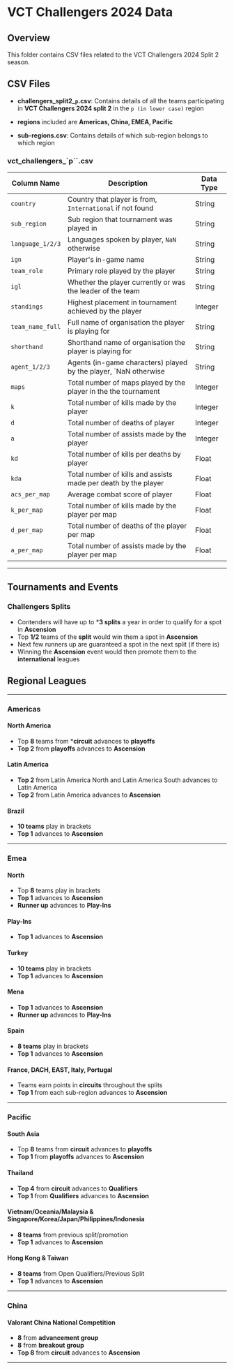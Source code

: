 
# VCT Challengers 2024 Data

## Overview
This folder contains CSV files related to the VCT Challengers 2024 Split 2 season.

## CSV Files
- **challengers_split2_`p`.csv**: Contains details of all the teams participating in **VCT Challengers 2024 split 2** in the `p (in lower case)` region

- **regions** included are **Americas, China, EMEA, Pacific**

- **sub-regions.csv**: Contains details of which sub-region belongs to which region

### vct_challengers_`p``.csv

| Column Name       | Description                                                   | Data Type |
|-------------------|---------------------------------------------------------------|-----------|
| `country`         | Country that player is from, `International` if not found     | String    |
| `sub_region`      | Sub region that tournament was played in                      | String    |
| `language_1/2/3`  | Languages spoken by player, `NaN` otherwise                   | String    |
| `ign`             | Player's in-game name                                         | String    |
| `team_role`       | Primary role played by the player                             | String    |
| `igl`             | Whether the player currently or was the leader of the team    | String    |
| `standings`       | Highest placement in tournament achieved by the player        | Integer   |
| `team_name_full`  | Full name of organisation the player is playing for           | String    |
| `shorthand`       | Shorthand name of organisation the player is playing for      | String    |
| `agent_1/2/3`     | Agents (in-game characters) played by the player, `NaN otherwise | String |
| `maps`            | Total number of maps played by the player in the the tournament | Integer |
| `k`               | Total number of kills made by the player                      | Integer   |
| `d`               | Total number of deaths of player                              | Integer   |
| `a`               | Total number of assists made by the player                    | Integer   |
| `kd`              | Total number of kills per deaths by player                    | Float     |
| `kda`             | Total number of kills and assists made per death by the player| Float     |
| `acs_per_map`     | Average combat score of player                                | Float     |
| `k_per_map`       | Total number of kills made by the player per map              | Float     |
| `d_per_map`       | Total number of deaths of the player per map                  | Float     |
| `a_per_map`       | Total number of assists made by the player per map            | Float     |

---

## Tournaments and Events

### Challengers Splits
- Contenders will have up to ***3 splits** a year in order to qualify for a spot in **Ascension**
- Top **1/2** teams of the **split** would win them a spot in **Ascension**
- Next few runners up are guaranteed a spot in the next split (if there is) 
- Winning the **Ascension** event would then promote them to the **international** leagues


## Regional Leagues
---
### Americas

#### North America
- Top **8** teams from ***circuit** advances to **playoffs**
- **Top 2**  from **playoffs** advances to **Ascension**

#### Latin America
- **Top 2** from Latin America North and Latin America South advances to Latin America
- **Top 2** from Latin America advances to **Ascension**

#### Brazil
- **10 teams** play in brackets
- **Top 1** advances to **Ascension**
---

### Emea

#### North
- Top **8** teams play in brackets
- **Top 1** advances to **Ascension**
- **Runner up** advances to **Play-Ins**

#### Play-Ins
- **Top 1** advances to **Ascension**

#### Turkey
- **10 teams** play in brackets
- **Top 1** advances to **Ascension**

#### Mena
- **Top 1** advances to **Ascension**
- **Runner up** advances to **Play-Ins**

#### Spain
- **8 teams** play in brackets
- **Top 1** advances to **Ascension**

#### France, DACH, EAST, Italy, Portugal
- Teams earn points in **circuits** throughout the splits
- **Top 1** from each sub-region advances to **Ascension**
---

### Pacific

#### South Asia
- Top **8** teams from **circuit** advances to **playoffs**
- **Top 1**  from **playoffs** advances to **Ascension**

#### Thailand
- **Top 4** from **circuit** advances to **Qualifiers**
- **Top 1** from **Qualifiers** advances to **Ascension**

#### Vietnam/Oceania/Malaysia & Singapore/Korea/Japan/Philippines/Indonesia
- **8 teams** from previous split/promotion
- **Top 1** advances to **Ascension**

#### Hong Kong & Taiwan
- **8 teams** from Open Qualifiers/Previous Split
- **Top 1** advances to **Ascension**
---

### China

#### Valorant China National Competition
- **8** from **advancement group**
- **8** from **breakout group**
- **Top 8** from **circuit** advances to **Ascension**
---
